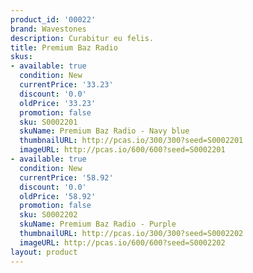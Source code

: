 ```yaml
---
product_id: '00022'
brand: Wavestones
description: Curabitur eu felis.
title: Premium Baz Radio
skus:
- available: true
  condition: New
  currentPrice: '33.23'
  discount: '0.0'
  oldPrice: '33.23'
  promotion: false
  sku: S0002201
  skuName: Premium Baz Radio - Navy blue
  thumbnailURL: http://pcas.io/300/300?seed=S0002201
  imageURL: http://pcas.io/600/600?seed=S0002201
- available: true
  condition: New
  currentPrice: '58.92'
  discount: '0.0'
  oldPrice: '58.92'
  promotion: false
  sku: S0002202
  skuName: Premium Baz Radio - Purple
  thumbnailURL: http://pcas.io/300/300?seed=S0002202
  imageURL: http://pcas.io/600/600?seed=S0002202
layout: product
---
```

